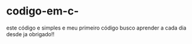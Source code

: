 # codigo-em-c-
este código e simples e meu primeiro código 
busco aprender a cada dia 
desde ja obrigado!!
